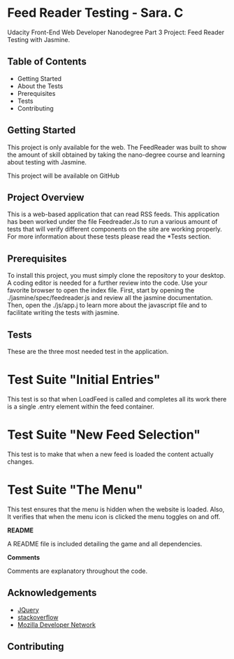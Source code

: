 # Feed Reader Testing - Sara. C 

Udacity Front-End Web Developer Nanodegree Part 3 Project: Feed Reader Testing with Jasmine.

## Table of Contents

* Getting Started 
* About the Tests
* Prerequisites 
* Tests 
* Contributing

## Getting Started 

This project is only available for the web. The FeedReader was built to show the amount of skill obtained by taking the nano-degree course and learning about testing with Jasmine. 

This project will be available on GitHub

## Project Overview 

This is a web-based application that can read RSS feeds. This application has been worked under the file Feedreader.Js to run a various amount of tests that will verify different components on the site are working properly. For more information about these tests please read the *Tests section. 


## Prerequisites 

To install this project, you must simply clone the repository to your desktop. A coding editor is needed for a further review into the code. Use your favorite browser to open the index file. First, start by opening the ./jasmine/spec/feedreader.js and review all the jasmine documentation. Then, open the  ./js/app.j to learn more about the javascript file and to facilitate writing the tests with jasmine. 


## Tests

These are the three most needed test in the application. 


# Test Suite "Initial Entries"

This test is so that when LoadFeed is called and completes all its work there is a single .entry element within the feed container. 


# Test Suite "New Feed Selection"

This test is to make that when a new feed is loaded the content actually changes. 


# Test Suite "The Menu"

This test ensures that the menu is hidden when the website is loaded. Also, It verifies that when the menu icon is clicked the menu toggles on and off. 


**README**

A README file is included detailing the game and all dependencies.

**Comments**

Comments are explanatory throughout the code. 


## Acknowledgements

* [JQuery](https://jquery.com/)
* [stackoverflow](https://stackoverflow.com/) 
* [Mozilla Developer Network](https://developer.mozilla.org/en-US/)

## Contributing
